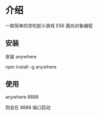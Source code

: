# 介绍

一款简单的贪吃蛇小游戏 ES6 面向对象编程

## 安装

安装 anywhere

npm install -g anywhere

## 使用

anywhere 8888

则会在 8888 端口启动
